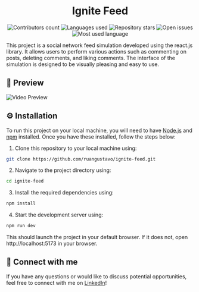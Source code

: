 <h1 align="center">Ignite Feed</h1>

<p align="center">
  <img
    src="https://img.shields.io/github/contributors/ruangustavo/ignite-feed"
    alt="Contributors count"
  />
  <img
    src="https://img.shields.io/github/languages/count/ruangustavo/ignite-feed"
    alt=" Languages used"
  />
  <img
    src="https://img.shields.io/github/stars/ruangustavo/ignite-feed"
    alt="Repository stars"
  />
  <img
    src="https://img.shields.io/github/issues-raw/ruangustavo/ignite-feed"
    alt="Open issues"
  />
  <img
    src="https://img.shields.io/github/languages/top/ruangustavo/ignite-feed"
    alt="Most used language"
  />
</p>

This project is a social network feed simulation developed using the react.js
library. It allows users to perform various actions such as commenting on posts,
deleting comments, and liking comments. The interface of the simulation is
designed to be visually pleasing and easy to use.

## 🎥 Preview
![Video Preview](https://user-images.githubusercontent.com/72808747/224833502-431bb034-30f1-45c4-80fa-bc88edffcf82.gif)

## ⚙️ Installation

To run this project on your local machine, you will need to have [Node.js](https://nodejs.org/en/) and [npm](https://www.npmjs.com/) installed. Once you have these installed, follow the steps below:

1. Clone this repository to your local machine using:

```bash
git clone https://github.com/ruangustavo/ignite-feed.git
```

2. Navigate to the project directory using:

```bash
cd ignite-feed
```

3. Install the required dependencies using:

```bash
npm install
```

4. Start the development server using:

```bash
npm run dev
```

This should launch the project in your default browser. If it does not, open http://localhost:5173 in your browser.

## 🤝 Connect with me

If you have any questions or would like to discuss potential opportunities, feel free to connect with me on [LinkedIn](https://www.linkedin.com/in/ruan-gustavo-680354260/)!
